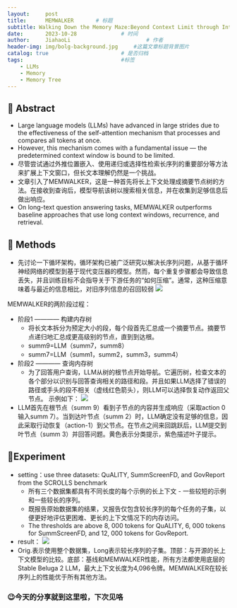 ```yaml
---
layout:     post
title:      MEMWALKER		# 标题 
subtitle: Walking Down the Memory Maze:Beyond Context Limit through Interactive Reading #副标题
date:       2023-10-28 				# 时间
author:     JiahaoLi 						# 作者
header-img: img/bolg-background.jpg 	#这篇文章标题背景图片
catalog: true 						# 是否归档
tags:								#标签
    - LLMs
    - Memory  
    - Memory Tree
---
```


## 📖 Abstract

- Large language models (LLMs) have advanced in large strides due to the effectiveness of the self-attention mechanism that processes and compares all tokens at once.
- However, this mechanism comes with a fundamental issue — the predetermined context window is bound to be limited.
- 尽管尝试通过外推位置嵌入、使用递归或选择性检索长序列的重要部分等方法来扩展上下文窗口，但长文本理解仍然是一个挑战。
- 文章引入了MEMWALKER，这是一种首先将长上下文处理成摘要节点树的方法。在接收到查询后，模型导航该树以搜索相关信息，并在收集到足够信息后做出响应。
- On long-text question answering tasks, MEMWALKER outperforms baseline approaches that use long context windows, recurrence, and retrieval.

## 🧐 Methods

- 先讨论一下循环架构，循环架构已被广泛研究以解决长序列问题，从基于循环神经网络的模型到基于现代变压器的模型。然而，每个重复步骤都会导致信息丢失，并且训练目标不会指导关于下游任务的“如何压缩”。通常，这种压缩意味着与最近的信息相比，对旧序列信息的召回较弱
![](https://cdn.jsdelivr.net/gh/JiahaoLi2003/ImgHosting@main/Img/MEMWALKER.png)

MEMWALKER的两阶段过程：
- 阶段1 ———— 构建内存树
    - 将长文本拆分为预定大小的段，每个段首先汇总成一个摘要节点。摘要节点递归地汇总成更高级别的节点，直到到达根。
    - summ9=LLM（summ7，summ8）
    - summ7=LLM（summ1，summ2，summ3，summ4）
- 阶段2 ———— 查询内存树
    - 为了回答用户查询，LLM从树的根节点开始导航。它遍历树，检查文本的各个部分以识别与回答查询相关的路径和段。并且如果LLM选择了错误的路径或手头的段不相关（虚线红色箭头），则LLM可以选择恢复动作返回父节点。
示例如下：
![](https://cdn.jsdelivr.net/gh/JiahaoLi2003/ImgHosting@main/Img/MEMWALKER_example.png)
- LLM首先在根节点（summ 9）看到子节点的内容并生成响应（采取action 0输入summ 7）。当到达叶节点（summ 2）时，LLM确定没有足够的信息，因此采取行动恢复（action-1）到父节点。在节点之间来回跳跃后，LLM提交到叶节点（summ 3）并回答问题。黄色表示分类提示，紫色描述叶子提示。

## 🧪Experiment
- setting：use three datasets: QuALITY, SummScreenFD, and GovReport from the SCROLLS benchmark
    - 所有三个数据集都具有不同长度的每个示例的长上下文 - 一些较短的示例和一些较长的序列。
    - 既报告原始数据集的结果，又报告仅包含较长序列的每个任务的子集，以便更好地评估更困难、更长的上下文情况下的内存访问。
    - The thresholds are above 8, 000 tokens for QuALITY, 6, 000 tokens for SummScreenFD, and 12, 000 tokens for GovReport.
- result：
![](https://cdn.jsdelivr.net/gh/JiahaoLi2003/ImgHosting@main/Img/MEMWALKER_exp.png)
- Orig.表示使用整个数据集，Long表示较长序列的子集。顶部：与开源的长上下文模型的比较。底部：基线和MEMWALKER性能，所有方法都使用底层的Stable Beluga 2 LLM，最大上下文长度为4,096令牌。MEMWALKER在较长序列上的性能优于所有其他方法。




### 😉今天的分享就到这里啦，下次见咯
